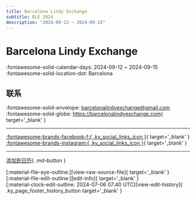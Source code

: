 ```yaml
---
title: Barcelona Lindy Exchange
subtitle: BLE 2024
description: "2024-09-12 ~ 2024-09-15"
---
```


# Barcelona Lindy Exchange 

:fontawesome-solid-calendar-days: 2024-09-12 ~ 2024-09-15  
:fontawesome-solid-location-dot: Barcelona  

## 联系

:fontawesome-solid-envelope: <barcelonalindyexchange@gmail.com>  
:fontawesome-solid-globe: <https://barcelonalindyexchange.com>{ target='_blank' }  

---

 [:fontawesome-brands-facebook-f:{ .ky_social_links_icon }](https://www.facebook.com/barcelonalindyexchange){ target='_blank' } [:fontawesome-brands-instagram:{ .ky_social_links_icon }](https://instagram.com/ble_bcnswing){ target='_blank' }

---

[添加到日历](https://swing.news/ics/zh-Hans/2024/es_ES/barcelona-lindy-exchange-2024.ics){ .md-button }

<div class="ky_page_footer" markdown>
<div class="ky_page_footer_trailing" markdown="span">
[:material-file-eye-outline:][view-raw-source-file]{ target='_blank' }
[:material-file-edit-outline:][edit-info]{ target='_blank' }
</div>
<div class="ky_page_footer_leading" markdown="span">
[:material-clock-edit-outline: 2024-07-06 07:40 UTC][view-edit-history]{ .ky_page_footer_history_button target='_blank' }
</div>
</div>

[view-raw-source-file]: https://github.com/swingdance/events/blob/main/2024/es_ES/barcelona-lindy-exchange-2024.json "查看原始源文件"
[edit-info]: https://github.com/swingdance/events/issues/new?assignees=&labels=update+event&projects=&template=03-update_entity.yml&title=%5B2024%2Fes_ES%5D%20Update%20Event%3A%20Barcelona%20Lindy%20Exchange&region=es_ES&year=2024&id=barcelona-lindy-exchange-2024&name=Barcelona%20Lindy%20Exchange&org_id= "编辑信息"

[view-edit-history]: https://github.com/swingdance/events/commits/main/2024/es_ES/barcelona-lindy-exchange-2024.json "查看编辑历史"
